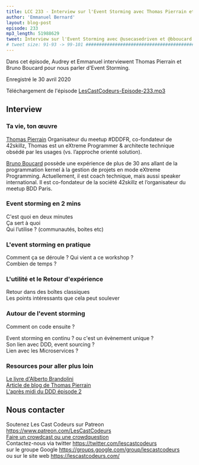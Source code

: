 ```yaml
---
title: LCC 233 - Interview sur l'Event Storming avec Thomas Pierrain et Bruno Boucard
author: 'Emmanuel Bernard'
layout: blog-post
episode: 233
mp3_length: 51988629
tweet: Interview sur l'Event Storming avec @usecasedriven et @bboucard
# tweet size: 91-93 -> 99-101 #######################################################################
---
```

Dans cet épisode, Audrey et Emmanuel interviewent Thomas Pierrain et Bruno Boucard pour nous parler d'Event Storming.

Enregistré le 30 avril 2020

Téléchargement de l'épisode [LesCastCodeurs-Episode-233.mp3](http://traffic.libsyn.com/lescastcodeurs/LesCastCodeurs-Episode-233.mp3)

## Interview

### Ta vie, ton œuvre

[Thomas Pierrain](https://twitter.com/usecasedriven) Organisateur du meetup #DDDFR, co-fondateur de 42skillz, Thomas est un eXtreme Programmer & architecte technique obsédé par les usages (vs. l’approche orienté solution).  

[Bruno Boucard](https://twitter.com/brunoboucard) possède une expérience de plus de 30 ans allant de la programmation kernel à la gestion de projets en mode eXtreme Programming. Actuellement, il est coach technique, mais aussi speaker international. Il est co-fondateur de la société 42skillz et l’organisateur du meetup BDD Paris. 

### Event storming en 2 mins

C'est quoi en deux minutes  
Ça sert à quoi  
Qui l’utilise ? (communautés, boites etc)

### L'event storming en pratique

Comment ça se déroule ? 
Qui vient a ce workshop ?  
Combien de temps ?  

### L'utilité et le Retour d'expérience

Retour dans des boîtes classiques  
Les points intéressants que cela peut soulever  

### Autour de l'event storming

Comment on code ensuite ?

Event storming en continu ? ou c'est un évènement unique ?  
Son lien avec DDD, event sourcing ?  
Lien avec les Microservices ?  

### Resources pour aller plus loin

[Le livre d'Alberto Brandolini](https://www.eventstorming.com/book/)  
[Article de blog de Thomas Pierrain](http://tpierrain.blogspot.com/2015/08/event-storming-domain-distillation.html)  
[L'après midi du DDD épisode 2](https://www.google.com/url?sa=t&rct=j&q=&esrc=s&source=web&cd=&cad=rja&uact=8&ved=2ahUKEwiFg6a-6uLpAhWOEBQKHQBgA1gQwqsBMAJ6BAgJEAQ&url=https%3A%2F%2Fwww.youtube.com%2Fwatch%3Fv%3DPIo6jUl4VO8&usg=AOvVaw2tkuOvG_kP7is4TTG23rTF)  

## Nous contacter

Soutenez Les Cast Codeurs sur Patreon <https://www.patreon.com/LesCastCodeurs>  
[Faire un crowdcast ou une crowdquestion](https://lescastcodeurs.com/crowdcasting/)  
Contactez-nous via twitter <https://twitter.com/lescastcodeurs>  
sur le groupe Google <https://groups.google.com/group/lescastcodeurs>  
ou sur le site web <https://lescastcodeurs.com/>
